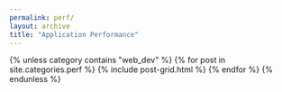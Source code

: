 ```yaml
---
permalink: perf/
layout: archive
title: "Application Performance"
---
```

<div class="tiles">
{% unless category contains "web_dev" %}
{% for post in site.categories.perf %}
	{% include post-grid.html %}
{% endfor %}
{% endunless %}
</div>
